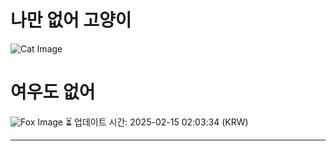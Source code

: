 
# 나만 없어 고양이

![Cat Image](https://cdn2.thecatapi.com/images/ZdhQh9wc9.jpg)

# 여우도 없어
![Fox Image](https://randomfox.ca/images/92.jpg)
⏳ 업데이트 시간: 2025-02-15 02:03:34 (KRW)

---
